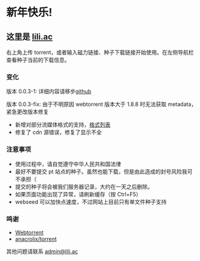 # 新年快乐!

## 这里是 [lili.ac](https://www.lili.ac)

右上角上传 torrent，或者输入磁力链接、种子下载链接开始使用。在左侧导航栏查看种子当前的下载信息。

### 变化

版本 0.0.3-1: 详细内容请移步[github](https://github.com/darknightlab/www.lili.ac)

版本 0.0.3-fix: 由于不明原因 webtorrent 版本大于 1.8.8 时无法获取 metadata，紧急更改版本修复

-   新增对部分流媒体格式的支持，[格式列表](/markdown?source=https%3A%2F%2Fcdn.jsdelivr.net%2Fgh%2Fdarknightlab%2Fwww.lili.ac%400.0.3-fix%2Fassets%2Fmd%2Fsupporttable.md)
-   修复了 cdn 源错误，修复了显示不全

### 注意事项

-   使用过程中，请自觉遵守中华人民共和国法律
-   最好不要提交 pt 站点的种子。虽然也能下载，但是由此造成的封号风险我可不承担（
-   提交的种子将会被我们服务器记录，大约在一天之后删除。
-   如果页面功能出现了异常，请刷新缓存（按 Ctrl+F5）
-   webseed 可以加快点速度，不过网站上目前只有单文件种子支持

### 鸣谢

-   [Webtorrent](https://github.com/webtorrent/webtorrent)
-   [anacrolix/torrent](https://github.com/anacrolix/torrent)

其他问题请联系 admin@lili.ac
